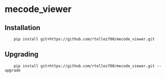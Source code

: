 # mecode_viewer

## Installation
```
    pip install git+https://github.com/rtellez700/mecode_viewer.git
```

## Upgrading
```
    pip install git+https://github.com/rtellez700/mecode_viewer.git --upgrade
```
